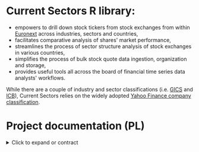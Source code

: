 # Current Sectors R library:
- empowers to drill down stock tickers from stock exchanges from within [Euronext](https://www.euronext.com/en) across industries, sectors and countries,
- facilitates comparative analysis of shares' market performance,
- streamlines the process of sector structure analysis of stock exchanges in various countries,
- simplifies the process of bulk stock quote data ingestion, organization and storage,
- provides useful tools all across the board of financial time series data analysts' workflows.

While there are a couple of industry and sector classifications (i.e. [GICS](https://www.msci.com/our-solutions/indexes/gics) and [ICB](https://www.lseg.com/en/ftse-russell/industry-classification-benchmark-icb)), Current Sectors relies on the widely adopted [Yahoo Finance company classification](https://finance.yahoo.com/sectors).
# Project documentation (PL)
<details>
  <summary> Click to expand or contract </summary>

# Dokumentacja oprogramowania

Dokumentacja biblioteki R Current Sectors przygotowana pod kątem zajęć z Inżynierii oprogramowania na NMSU ADBD na WZ UG.

## 1. Charakterystyka oprogramowania
### Nazwa skrócona:  
(nie dotyczy)
### Nazwa pełna: 
CurrentSectors
### Krótki opis ze wskazaniem celów: 
biblioteka języka R wspomagająca analizę notowań spółek giełdowych w przekrojach sektorowych i geograficznych.
### Dane dołączone (wbudowane)

#### Źródło danych
Dane dotyczące danych finansowych oraz klasyfikacji sektorowej i branżowej spółek pochodzą z portalu Yahoo Finance. Uzyskano je w dokumentowanym skrótowo (w prezentacji prototypu) procesie web-scrapingu w trakcie trwania projektu. Wykorzystywano zarówno model oparty o specjalistyczne API, jak też zapis i parsowanie stron internetowych.

Źródłem użytych nazw spółek są alternatywnie: 
- ponadnarodowa giełda Euronext (dla akcji europejskich z wyłączeniem niektórych niemieckich), 
- Dom Maklerski Alior Banku (dla akcji amerykańskich i większości niemieckich) 
- portal Yahoo Finance (dla około 20 pozaniemieckich walorów europejskich).

Źródłem klasyfikacji geograficznej spółek są znaki początkowe globalnie unikatowego dla każdej serii akcji spółki kodu ISIN (International Securities Identification Number) nadawanego przy uruchamianiu pierwszej oferty publicznej (ang. IPO - Initial Public Offer). Pierwsze dwa z dwunastu znaków tego kodu alfanumerycznego określają zapisaną skrótowo (wg standardu ISO 3106)
nazwę państwa. Źródłem danych o numerach ISIN wszystkich walorów w zbiorach danych są alternatywnie Euronext oraz DM Alior Banku. W zakresie geograficznym znajdują się firmy z USA, Niemiec, Francji, Hiszpanii, Włoch, Portugalii, Holandii, Norwegii oraz Belgii.

#### Klasyfikacja sektorowo-branżowa

Wszystkie występujące w zbiorach danych spółki sklasyfikowane są według zagnieżdżonego modelu `sector-industry` użytego przez Yahoo Finance. Poczynając od wersji 0.3.0 biblioteki przestajemy tę kategoryzację tłumaczyć na język polski jako "sektorowo-przemysłową" i przechodzimy do określenia "sektorowo-branżowa". Nie posiadamy **definicji** elementów tego modelu ponad to, że sektory (`sectors`) są nadrzędne do branż (`industries`). Model jest hierarchiczny, jak szeroko używana w statystyce publicznej klasyfikacja działalności gospodarczych **NACE**, ale poza tym jest kompletnie odmienny:
- nie jest usankcjonowany prawnie,
- nie udostępnia dokumentacji metodycznej,
- nie klasyfikuje rozłącznie typów wykonywanej pracy.

Model Yahoo Finance jest uproszczeniem systemów **GICS** (Global Industry Classification Standard) oraz **ICB** (Industry Classification Benchmark). Ma charakter produktowy. Występuje w nim 140 szczegółowych branż połączonych w 11 sektorów:
- Basic Materials (materiały podstawowe) - zarówno wydobycie różnych surowców, jak też produkcja materiałów budowlanych i półproduktów chemicznych; węgiel koksujący jest właśnie w tym sektorze; łącznie 13 branż,
- Communication Services (usługi komunikacyjne) - firmy związane z mediami tradycyjnymi, cyfrowymi, jak też telekomunikacyjne; łącznie 7 branż,
- Consumer Cyclical (cykliczne konsumenckie) - dostawcy prod. i usług, dla których popyt wysoce uzależniony jest od występujących cyklicznie nadwyżek dochodów konsumenckich: dóbr luksusowych, ubrań, sklepów internetowych, nieruchomości mieszkalnych, aut; łącznie 23 branże,
- Consumer Defensive (konsumenckie pierwszej potrzeby) - producenci i dystrybutorzy żywności, używek, jak też dostawcy usług edukacyjnych; łącznie 12 branż,
- Energy (surowce energetyczne) - firmy wydobywające, przetwarzającę oraz dystrybuujące ropę, gaz i węgiel; łącznie 7 branż,
- Financial Services (usługi finansowe) - spółki działające na rynku kapitałowym, ubezpieczeniowym i usług finansowych; łącznie 14 branż,
- Healthcare (ochrona zdrowia) - spółki dostarczające produkty i usługi medyczne lub farmaceutyczne; łącznie 11 branż,
- Industrials (przemysł ciężki) - firmy produkujące maszyny, urządzenia, infrastrukturę oraz świadczące związane z tym usługi; łącznie 25 branż,
- Real Estate (nieruchomości) - deweloperzy nieruchomości niemieszkalnych,  specjalistycznych, dostawcy usług towarzyszących oraz specjalistyczne fundusze powiernicze; łącznie 10 branż,
- Technology (technologie) - producenci i dystrybutorzy sprzętu elektronicznego, dostawcy oprogramowania i usług informatycznych, jak też spółki związane z energetyką solarną; łącznie 12 branż;
- Utilities (usługi komunalne) - producenci i dostawcy usług wodociągowych, gazowych i energetycznych; łącznie 6 branż.
 



## 2. Prawa autorskie
### Członkowie zespołu:
**Ryszard Karol Lisiecki** – pomysłodawca, projektant, programista, tester - prawa autorskie do koncepcji oraz bazy kodu biblioteki włącznie z wykonanymi projektami testów, do wykonanych prezentacji, demonstracji i specyfikacji wymagań;

**Michał Bartkiewicz** – tester wdrożeniowy - prawa autorskie do części testów zaprojektowanych i wykonanych samodzielnie.

### Warunki licencyjne: 

**licencja MIT** - umożliwiająca użytkowanie, dystrybucję, modyfikację oraz czerpanie korzyści z kodu bez ograniczeń z wykluczeniami zdefiniowanymi w przepisach i/lub precedensach nadrzędnych;

**zastrzeżenie Fair Use** - dotyczące wykorzystania żródeł klasyfikacji spółek oraz danych giełdowych jedynie do celów edukacyjnych oraz ograniczające ich wykorzystanie w materiałach wtórnych bazujących na opisywanym oprogramowaniu.

## 3. Specyfikacja wymagań
Wykorzystane w nazewnictwie identyfikatorów wymagań skrótowce opierają się na angielskim brzmieniu słów:
- dotyczących kryteriów jakości oprogramowania (**system performance**; **security**: confidentiality, integrity; **functionality**: interoperability; **reliability**: availability, fault tolerance; **usability**: accessibility, learnability, ease of use; **portability**: adaptability, installability; **maintainability**: testability)
- określeń funkcjonalności (core data; database; sector structures; sector time series; sector technical analysis). 

### Wymagania funkcjonalne

Opis wymagań jest adekwatny dla użytkowników, którzy zainstalowali oraz załadowali bibliotekę CurrentSectors do własnego środowiska R, po czym wywołują w konsoli odpowiednie polecenia i funkcje opisane w plikach pomocy.

#### **Grupa nr 1 (core data):** wyświetlanie i/lub zapis do zmiennej list zbiorczych

| Id | Nazwa | Opis | Priorytet | Typ |
| --- | --- | --- | :---: | :---: |
| F.CD.1 | Wyświetlenie/przyłączenie do środowiska R danych dołączonych | Wywołanie danych dołączonych wraz z biblioteką po nazwie podzbioru powoduje ich wyświetlenie oraz umożliwia jawne włączenie do środowiska lokalnego. | 1 | F |
| F.CD.1.2 | Zakres i jakość danych dołączonych | W zbiorach danych nie brakuje więcej niż 10 najważniejszych spółek notowanych na giełdzie i właściwych zakresowi geograficznemu (FR, US, IT, BE, NO, PT, DE, ES, NL) W zbiorach danych wszystkie spółki są skategoryzowane klasyfikacją Yahoo Finance i nie ma spółek bez szeregów czasowych notowań. | 1 | F |
| F.CD.2 | Wyświetlanie plików pomocy | Zapytanie za pośrednictwem funkcji `help(object)` o zbiór danych lub funkcję biblioteki powoduje wyświetlenie treści odpowiedniego pliku pomocy. | 1 | F |
| F.CD.3 | Tworzenie tabel zawężonych list spółek - funkcja `listCompanies(country, sector, industry,...)` | Funkcja z obligatoryjnymi parametrami tekstowymi nazwy kraju (`country`) i nazwy sektora (`sector`) lub nazwy branży (`industry`)  zwraca w formacie tabeli (struktury `data.frame`) listę spółek w tak określonym przekroju wraz ze szczegółami: **nazwami, symbolami, ich sektorami, branżami, krajami rejestracji** oraz **walutami kwotowania**. | 1 | F |
| F.CD.3.1 | Tworzenie tabel bardziej zawężonych list spółek - funkcja `listCompanies(country, sector, industry, market_cap_thresh)` | Ta sama funkcyja, co w **F.CD.3** z dodatkowym, opcjonalnym parametrem liczbowym progowego **poziomu kapitalizacji rynkowej** (`market_cap_thresh`) ten sam rezultat zawęża do spółek przekraczających określony poziom kapitalizacji rynkowej w Euro.  | 1 | F |
| F.CD.4 | Drukowanie zagnieżdżonej listy sektorów i branż wraz z przykładami spółek - funkcja `printSectorStructure()` | Funkcja nieprzyjmująca parametrów zwraca wydruk zagnieżdżonej listy sektorów i branż dostępnych w bazie wraz z przykładami firm i ich tickerów dla każdego z jej elementów. Lista wypisywana jest przez kilka sekund symulując wydruk. | 1 | F |

#### **Grupa nr 2 (database):** zapis i aktualizacja szeregów czasowych

| Id | Nazwa | Opis | Priorytet | Typ |
| --- | --- | --- | :---: | :---: |
| F.DB.1 | Zapis danych dołączonych biblioteki na dysku użytkownika - funkcja `saveData(path)` | Funkcja z obligatoryjnym parametrem ścieżki dyskowej w formacie tekstowym  zapisuje w tej lokalizacji dane dołączone biblioteki w plikach `.csv`. Umożliwia to ich późniejszą aktualizację. | 1 | F |
| F.DB.2 | Aktualizowanie baz szeregów czasowych użytkownika - funkcja `updateData(path)` | Funkcja z obligatoryjnym parametrem ścieżki dyskowej (jak w F.DB.1) aktualizuje szeregi czasowe notowań uprzednio zapisanych przez użytkownika funkcją `saveData(path)`.  | 1 | F |


#### **Grupa nr 3 (sector structure):** analiza struktury sektorowej walorów w danym państwie

| Id | Nazwa | Opis | Priorytet | Typ |
| --- | --- | --- | :---: | :---: |
| F.SS.1 | Tworzenie tabeli struktury sektorowej - funkcja `sStructure(country, path)` | Funkcja z obligatoryjnym parametrem nazwy państwa (`country`) oraz opcjonalnym parametrem `path` zwraca w formacie tabeli aktualny zbiór wartości łącznych kapitalizacji (`Market cap total`) w Euro oraz udziałów w kapitalizacji łącznej w państwie (`Total market cap share`) wszystkich spółek skategoryzowanych w tych sektorach i branżach. Funkcja przelicza odpowiednie wartości do Euro, jeżeli to konieczne. Domyślnie funkcja wykorzystuje dane dołączone a przy ustaleniu wartości parametru `path` ich  wersje zapisane na dysku użytkownika (F.DB.1) | 1 | F |
| F.SS.2 | Tworzenie wykresu struktury sektorowej - funkcja `sStructureChart(country, path)` | Funkcja z opcjonalnymi parametrami nazwy państwa (`country`) oraz `path` zwraca wykres powierzchniowy udziałów poszczególnych sektorów w kapitalizacji łącznej spółek. Funkcja wykorzystuje przeliczenie odpowiednich wartości do Euro, gdy to konieczne. Domyślnie struktura prezentowana jest dla całego zbioru spółek a uzupełnienie parametru nazwy państwa zawęża rezultat geograficznie. Wykres zawiera informatywny tytuł. Domyślnie funkcja wykorzystuje dane dołączone a przy ustaleniu wartości parametru `path` ich wersje zapisane na dysku użytkownika (F.DB.1) | 1 | F |


#### **Grupa nr 4 (sector time series):** analiza szeregów czasowych sektorów

| Id | Nazwa | Opis | Priorytet | Typ |
| --- | --- | --- | :---: | :---: |
| F.STS.1 | Tworzenie tabeli kapitalizacji spółek w sektorach w państwie w czasie - funkcja `sIndices(country, path)` | Funkcja z opcjonalnymi parametrami nazwy państwa (`country`) oraz `path` zwraca w formie tabeli (struktury `data.frame`) wartości łączne kapitalizacji spółek we wszystkich sektorach (kolumny), dla poszczególnych miesięcy z notowaniami dostępnymi w bazie szeregów czasowych (wiersze). Wartości przeliczone są do waluty Euro, na podstawie notowań poszczególnych spółek w zbiorze danych oraz notowań FX. Domyślnie prezentowane są wyliczenia dla całego zbioru spółek a uzupełnienie parametru wybranego państwa zawęża reultat geograficznie. Domyślnie funkcja wykorzystuje dane dołączone a przy ustaleniu wartości parametru `path` ich  wersje zapisane na dysku użytkowanika (F.DB.1) | 1 | F |
| F.STS.2 | Tworzenie wykresu wartości kapitalizacji spółek w sektorach w państwie w czasie - funkcja `sIndicesChart(country, path)` | Funkcja z opcjonalnymi parametrami nazwy państwa (`country`) oraz `path` zwraca w formie wykresu zbiorczego szeregów czasowych (po jeden szereg na sektor) wartości kapitalizacji łącznej w Euro wszystkich spółek dla każdego z sektorów w poszczególnych miesiącach, dla których dostępne są notowania w bazie. Wartości przeliczone są do waluty Euro na podstawie notowań poszczególnych spółek w zbiorze danych oraz notowań FX. Domyślnie prezentowane są wyliczenia dla całego zbioru spółek a uzupełnienie parametru wybranego państwa zawęża reultat geograficznie. Wykres zawiera informatywny tytuł oraz legendę. Domyślnie funkcja wykorzystuje dane dołączone a w przypadku ustaleniu wartości parametru `path` ich wersje zapisane na dysku użytkownika (F.DB.1) | 1 | F |
| F.STS.3 | Tworzenie wykresu porównawczego relatywnych wyników ekonomicznych sektorów w czasie - funkcja `sIndicesTRCompChart(country1, country2, sector1, sector2, path)` | Funkcja z obligatoryjnymi argumentami nazw dwóch państw (`country1`, `country2`), nazw dwóch sektorów (`sector1`, `sector2`) oraz opcjonalnym parametrem `path` zwraca w fromie wykresu dwóch szeregów czasowych wartości indeksów jednopodstawowych kapitalizacji łącznej spółek w tych państwach oraz sektorach w poszczególnych miesiącach, dla których dostępne są notowania w bazie. Wartość w pierwszym okresie = 100. Funkcja nie dokonuje konwersji walutowej kwotowań. Umożliwia również porównania w tym samym państwie lub tym samym sektorze. Wykres zawiera informatywny tytuł oraz legendę. Domyślnie funkcja wykorzystuje dane dołączone a w przypadku ustalenia wartości parametru `path` ich aktualizowane wersje zapisane na dysku użytkowanika (F.DB.1) | 1 | F |

#### **Grupa nr 5 (sector technical analysis):** - raport analizy technicznej grupy spółek sektora w państwie

| Id | Nazwa | Opis | Priorytet | Typ |
| --- | --- | --- | :---: | :---: |
| F.STA.1 | Tworzenie tabeli raportu analizy technicznej przekroju sektorowo-geograficznego spółek - funkcja `TAReport(country, sector, path)` | Funkcja z obligatoryjnymi parametrami nazwy państwa (`country`) oraz nazwy sektora (`sector`) i opcjonalnym parametrem `path` zwraca w formie tabeli (struktury `data.frame`) raport analizy technicznej wszystkich spółek wybranego przekroju sektorowo-geograficznego. Wiersze tabeli odpowiadają kolejnym spółkom. Kolumny tabeli, to `Name` - nazwa spółki, `Ticker` - użyty symbol giełdowy, `Industry` - branża spółki, `MA` - kategoria trendu notowań (`bullish` lub `bearish`) ustalona na podstawie relacji aktualnej ceny do wartości 11-okresowej średniej ruchomej, `RSI` - kategoria oscylatora Relative Strength Index (`overbought`, `no signal` lub `oversold`) ustalona na podstawie 14-okresowej wartości wskaźnika RSI w jednym z przedziałów (<70-100>, [30-70], <0, 30>). Domyślnie funkcja wykorzystuje dane dołączone a w przypadku ustaleniu wartości parametru `path` ich wersje zapisane na dysku użytkownika (F.DB.1) | 1 | F |

### Wymagania pozfunkcjonalne

Klasyfikacji wymagań pozafunkcjonalnych dotyczących jakości dokonano inspirując się standardem **ISO/IEC 25010:2011**. Uwzględniono tylko subiektywnie najważniejsze kryteria.

| Id | Nazwa | Opis | Priorytet | Typ |
| --- | --- | --- | :---: | --- |
| NF.Q.SP.1 | Wydajność biblioteki | Operacje dotyczące przetwarzania matematycznego danych *offline* na komputerze bądź serwerze użytkownika funkcje biblioteki wykonują możliwie najszybciej, z wykorzystaniem przetwarzania równoległego. | 1 | pozafunkcjonalne |
| NF.Q.SP.2 | Wydajność web-scrapingu | Operacje dotyczące zaciągania danych z API oraz stron znajdujących się w kontekście systemu funkcje biblioteki wykonują w dbałości o nieprzekracznie limitów API Yahoo Finance. | 1 | pozafunkcjonalne |
| NF.Q.S.C.1 | Bezpieczeństwo - poufność | Biblioteka w żaden sposób nie monitoruje, nie archiwizuje ani nie przesyła informacji o działalności użytkownika ponad to, co jest konieczne do spowalniania web-scrapingu. | 1 | pozafunkcjonalne |
| NF.Q.F.I.1 | Interoperacyjność | Biblioteka może współpracować z innymi bibliotekami środowiska R nawet w przypadków konfliktu nazw funkcji. Funkcje biblioteki dodawane są do ścieżki wyszukań po załadowaniu biblioteki. | 1 | pozafunkcjonalne |
| NF.Q.R.FT.1 | Odporność na błędy użytkowników | Działanie funkcji biblioteki jest uodpornione na większość najczęściej popełnianych błędów podczas wprowadzania danych przez użytkownik. | 1 | pozafunkcjonalne |
| NF.Q.U.A.1 | Przystępność | Biblioteka prezentuje pliki pomocy w języku angielskim - w tym dla użytkowników niedowidzących, korzystających z czytników ekranu. | 1 | pozafunkcjonalne |
| NF.Q.U.L.1 | Łatwość przyswojenia | Biblioteka zawiera niewielką liczbę funkcji, na wysokim poziomie abstrakcji oraz co najwyżej kilku parametrach. | 1 | pozafunkcjonalne |
| NF.Q.U.EoU.1 | Łatwość użytkowania | Funkcje biblioteki mają intuicyjne nazwy oraz dostępne pliki pomocy zawierające przykłady użycia | 1 | pozafunkcjonalne |
| NF.Q.P.A.1 | Przystosowawczość | Działanie biblioteki nie jest upośledzane poprzez zmiany sprzętu bądź systemu operacyjnego tak długo, jak wspierają one działanie środowiska R w odpowiedniej wersji. | 1 | pozafunkcjonalne |
| NF.Q.P.I.1 | Efektywność instalacji | Biblioteka może zostać zarówno zainstalowana, jak też odinstalowana poprzez uruchomienie jednej linijki kodu. | 1 | pozafunkcjonalne |
| NF.Q.M.T.1 | Testowalność | Funkcje bibilioteki posiadają niezawierające sprzeczności kryteria akceptowalności zwracanych rezultatów. | 1 | pozafunkcjonalne |


## 3. Architektura oprogramowania

### Stos uruchomieniowy: 
| Nazwa | Typ |  Opis | Uwagi |
| --- | --- | --- |  --- |
| działające łącze internetowe | infrastruktura | działające połączenie SSH oraz protokół HTTP |  istotne tylko przy pierwszej instalacji oraz aktualizacjach danych |
| Windows / Linux / MacOS  | system operacyjny | alternatywy umożliwiające działanie języka R | Windows 10 + / Linux kernel 2.4.6+ / MacOS Catalina +, bardzo prawdopodobne działanie również na starszych wersjach systemów, sytemach Windows Server oraz OpenBSD |
| interpreter R  | interpreter | środowisko języka R |  w wersji 4.2.x lub wyższej |
| devtools / remotes | pakiet / biblioteka R | pakiety do kompilacji bibliotek spoza CRAN |  alternatywne pakiety służące instalacji biblioteki |
| (ggplot2) | pakiety/biblioteki R | pakiet służący tworzeniu wykresów zgodnie z regułami Grammar of Graphics | w wersji (x.y.z) | 
| quantmod | pakiet / biblioteka R | pakiet zawierający klasy i funkcje służące modelowaniu finansowemu oraz komunikacji z Yahoo Finance API |  w wersji 0.4.24 lub wyższej, **nie wymaga samodzielnej instalacji przez użytkownika** - jest instalowany automatycznie przez bibliotekę CurrentSectors | 
| xts | pakiet / biblioteka R | pakiet zawierający klasy i funkcje do przetwarzania szeregów czasowych |  w wersji 0.13.1 lub wyższej, **nie wymaga samodzielnej instalacji przez użytkownika** - jest instalowany automatycznie przez bibliotekę CurrentSectors |
| zależności implicite | pakiety/biblioteki R | pakiety będące zagnieżdżonymi zależnościami xts, quantmod (i ggplot2) | **szereg automatycznie instalowanych pakietów**, m.in. zoo | 



### Stos technologiczny: 

| Nazwa | Typ |  Opis | Uwagi |
| --- | --- | --- |  --- |
| działające łącze internetowe | infrastruktura | działające połączenie SSH oraz protokół HTTP |  istotne w całym cyklu rozwoju oprogramowania |
| Windows / Linux / MacOS | system operacyjny | alternatywy umożliwiające działanie języka R | Windows 10 + / Linux kernel 2.4.6+ / MacOS Catalina +, bardzo prawdopodobne działanie również na starszych wersjach systemów, sytemach Windows Server oraz OpenBSD |
| interpreter R w wersji 4.2.x lub wyższej | interpreter | środowisko języka R |  w wersji 4.2.x lub wyższej |
| środowisko R Studio | zintegrowane środowisko wytwórcze | środowisko wspierające procesy kodowania, testowania, budowania oraz wersjonowania biblioteki | w wersji 2023.03.0 lub wyższej |
| klient Git | oprogramowanie | program obsługujący system kotroli wersji oraz operacje na lokalnym i zdalnym repozytorium | możliwy do wykorzystania jest klient git wbudowany w RStudio bądź dedykowana aplikacja, sugeruje się klient Github Desktop |
| devtools | pakiet / biblioteka R | pakiet służący kompilacji, instalacji oraz automatyzacji czynności przy budowaniu biblioteki | wersja 2.4.5 lub wyższa  |
| (ggplot2) | pakiety/biblioteki R | pakiet służący tworzeniu wykresów zgodnie z regułami Grammar of Graphics | w wersji (x.y.z) | 
| knitr | pakiety/biblioteki R | pakiet służący generowaniu plików html z notatników R Markdown | w wersji 1.4.5 lub wyższej | 
| quantmod | pakiet / biblioteka R | pakiet zawierający klasy i funkcje służące modelowaniu finansowemu oraz komunikacji z Yahoo Finance API |   w wersji 0.4.24 lub wyższej |
| roxygen2 | pakiet / biblioteka R | pakiet służący automatycznemu generowaniu plików pomocy z kodu wzbogaconego odpowiednimi dekoratorami |  wersja 7.2.3 lub wyższa |
| rvest | pakiet / biblioteka R | pakiet służący do web-scrapingu i parsowania ściągniętych stron internetowych |  wersja 1.0.3 lub wyższa |
| xts | pakiet / biblioteka R | pakiet zawierający klasy i funkcje do przetwarzania szeregów czasowych | w wersji 0.13.1 lub wyższej |
| zależności implicite | pakiety/biblioteki R | pakiety będące zagnieżdżonymi zależnościami | **szereg automatycznie instalowanych pakietów**, m.in. zoo | 


## 4. Testy

Tester jest odpowiedzialny za poprawną konfigurację swojego środowiska testowego (uruchomieniowego) tak, aby biblioteka kompilowała się w nim oraz by był możliwy eksport plików `Rmd` do `html` za pośrednictwem `knittera`. Testy nieudane z powodu uchybień testera w konfiguracji własnego środowiska **nie mogą być wgrywane do repozytorium** ani dokumentowane w tabeli.

Każdy test musi być wykonywany w środowisku uruchomieniowym spełniającym odpowiednie kryteria, wprost z IDE RStudio, 
w nowo zapoczątkowanym projekcie - tak jakby tester próbował używać bibliotekę do celów analitycznych.
Każdy test musi być wykonywany w notatniku R Markdown a scenariusz musi zostać poprzedzony:
1. Restartem środowiska R [ctrl + Shift + F10].
2. Wywołaniem funkcji wbudowanej `sessionInfo()`.
3. Załadowaniem pakietu `devtools` (w wersji 2.4.5. wzwyż).
4. Instalacją najnowszej wersji biblioteki CurrentSectors z repozytorium zdalnego (`install_github("RKLisiecki/CurrentSectors", force = TRUE)`).
5. Załadowaniem biblioteki (`library(CurrentSectors)`).
6. Ponownym wywołaniem `sessionInfo()`.

Dalej tester wykonuje scenariusz testowy, po wykonaniu którego powinien:
1. Odłączyć bibliotekę (`detach(package:CurrentSectors)`).
2. Odinstalować bibliotekę (`remove.packages("CurrentSectors")`) - **to powinno być ostatnie polecenie w pliku testu**.
3. Wyeksportować notatnik `Rmd` do pliku `html` (poleceniem `knit`; plik ulegnie zapisaniu, cały kod wykonana się ponownie a wyjścia komend zostaną zapisane).
4. Przenieść **kopie** plików `Rmd` oraz `html` do dowolnego odrębnego katalogu na swoim dysku.
5. Zmienić nazwy plików według schematu:
**[Identyfikator].[WersjaBiblioteki].[RRRR-MM-DD].[RozszerzeniePliku]**
(zachowując poprzednie rozszerzenia plików oraz zgodność Identyfikatorów z tymi w tabeli testów u dołu tego dokumentu).
6. Umieścić plik `Rmd` w katalogu `tests` tego repozytorium, w gałęzi `master` a plik `html` zachować na potrzeby własnych analiz.
7. Uzupełnić wpis wykonywanego scenariusza w tabeli testów (testy z tym samym Id w jednym rzędzie, chronologicznie, podpis inicjałami).

| Identyfikator | Nazwa | Scenariusz | Wynik | Wersja biblioteki | Data | Uwagi | Tester |
| --- | --- | --- | --- | --- | --- | --- | --- |
| TF.CD.1 | Test działania danych wbudowanych | Zbiory testowe zostają wywołane po nazwach, po czym zostają przypisane do zmiennych w środowisku lokalnym. Tester sprawdza, czy wywołanie zmiennych w środowisku powoduje ich wyświetlenie. Potem dokonuje inspekcji rozmiarów danych, aby potwierdzić, czy jest zgodna z opisem w pliku pomocy.  | Pozytywny | 0.3.0 | 2023-12-27 | --- | MB |
| TF.CD.2 | Test działania plików pomocy | Pliki pomocy zostają wywołane dla samej biblioteki (`?CurrentSectors`), wszystkich funkcji oraz zbiorów danych z użyciem operatora `?` oraz funkcji `help()`. Tester sprawdza, czy pliki wyświetlają się w zakładce `Help` RStudio oraz czy ich treść nie jest sprzeczna z wymaganiami funkcjonalnymi. Dla funkcji weryfikuje działanie elementu `Run_examples`. | Pozytywny | 0.3.0 | 2023-27-12 | --- | MB |
| TF.CD.3 | Test tworzenia tabel list spółek | Za pomocą funkcji listCompanies(), tester wywołuję dane w formacie tabeli 'data.frame'. Należy sprawdzić czy dane są zgodne z opisem zawartym w wymaganiach funkcjonalnych. Osoba testująca wykonuje kilka scenariuszy. Test case 1: Poprawne zapytanie dla kraju i sektora. Wejście: country: `listCompanies("USA", "Technology")` Oczekiwane wyjście: Zwrócenie tabeli (struktury data.frame) z informacjami o spółkach technologicznych zarejestrowanych w USA. Test case 2: Poprawne zapytanie dla kraju i branży. Wejście: `listCompanies("Belgium", industry = "Building Materials")` Oczekiwane wyjście: Zwrócenie tabeli (struktury data.frame) z informacjami o spółkach z branży materiałów budowlanych zarejestrowanych w Belgii. Test case 3: Brak spółek dla określonych kryteriów.   `listCompanies("Canada", "Healthcare")` Oczekiwane wyjście: Zwrócenie informacji "Nothing here.". Test case 4: Nieprawidłowe wejście (brak obowiązkowego parametru). Wejście: `listCompanies("USA")` Oczekiwane wyjście: Zwrócenie żądania o podanie jednego z niezbędnych parametrów. "Please provide sector OR industry parameter." Test case 5: Prawidłowe zapytanie z dodatkowym parametrem liczbowym. Wejście: `listCompanies("Spain", "Technology", market_cap_thresh = 1000000000)` Oczekiwane wyjście: Zwrócenie tabeli (struktury data.frame) z informacjami o spółkach technologicznych zarejestrowanych w Hiszpanii, przekraczających miliard Euro kapitalizacji rynkowej. Test case 6: Brak spółek dla określonych kryteriów liczbowych. Wejście: `listCompanies("USA",  industry = "Aerospace & Defense", market_cap_thresh = 100000000000000)` Oczekiwane wyjście: Zwrócenie informacji "Nothing here.". | Pozytywny | 0.3.0 | 2023-12-27 | --- | MB |
| TF.CD.4 | Test drukowania zagnieżdżonej listy sektorów i branż z przykładami spółek | Testujący wywołuję funkcję `printSectorStructure()`, a następnie ocenia czy zawartosc wydruku jest zgodna z informacjami zawartymi w wymaganich funkcjonalnych. | Pozytywny | 0.3.0 | 2023-12-27 | --- | MB |
| TF.DB.1 | Test zapisu danych dołączonych na dysk | ... | ... | ... | --- | --- | --- | 
| TF.DB.1 | Test aktualizacji bazy plików na dysku użytkownika | ... | ... | ... | --- | --- | --- |
| TF.SS.1 | Test tworzenia tabel struktury sektorowej | ... | ... | ... | --- | --- | --- |
| F.SS.2 | Test tworzenia wykresów struktury sektorowej | ... | ... | ... | --- | --- | --- |
| TF.STS.1 | Test tworzenia tabel wartości kapitalizacji w sektorach | ... | ... | ... | --- | --- | --- |
| TF.STS.2 | Test tworzenia wykresów wartości kapitalizacji w sektorach | ... | ... | ... | --- | --- | --- |
| TF.STS.2 | Test tworzenia wykresów porównawczych relatywnych wyników ekonomicznych | ... | ... | ... | --- | --- | --- |
| TF.STA.1 | Test tworzenia tabel raportów analizy technicznej przekrojów sektorowo-geograficznych | ... | ... | ... | --- | --- | --- |
</details>

